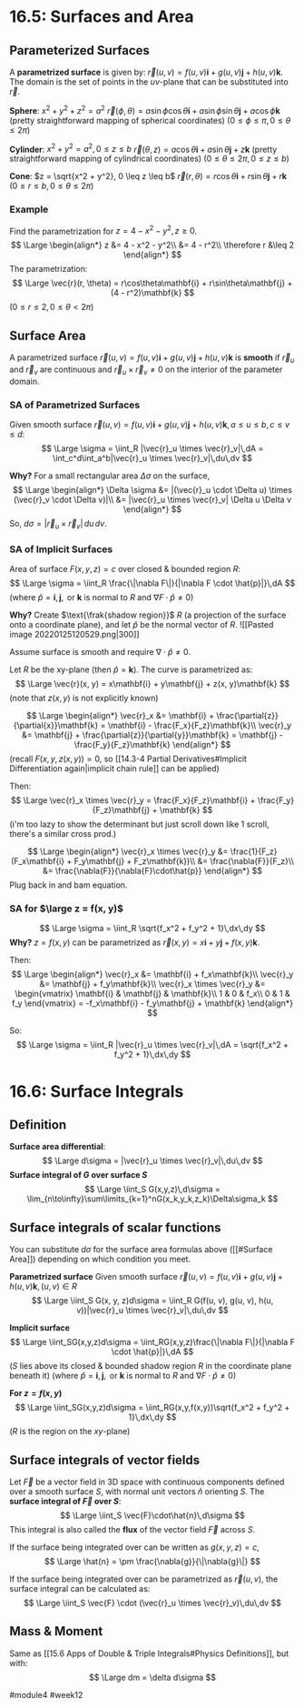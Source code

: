 # 16.5: Surfaces and Area
## Parameterized Surfaces
A **parametrized surface** is given by: $\vec{r}(u, v) = f(u, v)\mathbf{i} + g(u,v)\mathbf{j} + h(u,v)\mathbf{k}$.
The domain is the set of points in the $uv$-plane that can be substituted into $\vec{r}$.

**Sphere**: $x^2 + y^2 + z^2 = a^2$
$\vec{r}(\phi, \theta) = a\sin\phi\cos\theta\mathbf{i} + a\sin\phi\sin\theta\mathbf{j} + a\cos\phi\mathbf{k}$ (pretty straightforward mapping of spherical coordinates)
$(0 \leq \phi \leq \pi, 0 \leq \theta \leq 2\pi)$

**Cylinder**: $x^2 + y^2 = a^2, 0 \leq z \leq b$
$\vec{r}(\theta, z) = a\cos\theta\mathbf{i} + a\sin\theta\mathbf{j} + z\mathbf{k}$ (pretty straightforward mapping of cylindrical coordinates)
$(0 \leq \theta \leq 2\pi, 0 \leq z \leq b)$

**Cone**: $z = \sqrt{x^2 + y^2}, 0 \leq z \leq b$
$\vec{r}(r, \theta) = r\cos\theta\mathbf{i} + r\sin\theta\mathbf{j} + r\mathbf{k}$
$(0 \leq r \leq b, 0 \leq \theta \leq 2\pi)$

### Example
Find the parametrization for $z = 4 - x^2 - y^2, z \geq 0$.
$$
\Large
\begin{align*}
z &= 4 - x^2 - y^2\\
&= 4 - r^2\\
\therefore r &\leq 2
\end{align*}
$$
The parametrization:
$$
\Large
\vec{r}(r, \theta) = r\cos\theta\mathbf{i} + r\sin\theta\mathbf{j} + (4 - r^2)\mathbf{k}
$$
$(0 \leq r \leq 2, 0 \leq \theta < 2\pi)$

## Surface Area
A parametrized surface $\vec{r}(u, v) = f(u, v)\mathbf{i} + g(u, v)\mathbf{j} + h(u,v)\mathbf{k}$ is **smooth** if $\vec{r}_u$ and $\vec{r}_v$ are continuous and $\vec{r}_u \times \vec{r}_v \neq 0$ on the interior of the parameter domain.

### SA of Parametrized Surfaces
Given smooth surface $\vec{r}(u, v) = f(u, v)\mathbf{i} + g(u, v)\mathbf{j} + h(u,v)\mathbf{k}, a \leq u \leq b, c \leq v \leq d$:
$$
\Large
\sigma = \iint_R |\vec{r}_u \times \vec{r}_v|\,dA = \int_c^d\int_a^b|\vec{r}_u \times \vec{r}_v|\,du\,dv
$$

**Why?**
For a small rectangular area $\Delta \sigma$ on the surface,
$$
\Large
\begin{align*}
\Delta \sigma &= |(\vec{r}_u \cdot \Delta u) \times (\vec{r}_v \cdot \Delta v)|\\
&= |\vec{r}_u \times \vec{r}_v| \Delta u \Delta v
\end{align*}
$$
So, $d\sigma = |\vec{r}_u \times \vec{r}_v|\,du\,dv$.

### SA of Implicit Surfaces
Area of surface $F(x, y, z) = c$ over closed & bounded region $R$:
$$
\Large
\sigma = \iint_R \frac{\|\nabla F\|}{|\nabla F \cdot \hat{p}|}\,dA
$$
(where $\hat{p} = \mathbf{i}, \mathbf{j}, \text{ or } \mathbf{k}$ is normal to $R$ and $\nabla F \cdot \hat{p} \neq 0$)

**Why?**
Create $\text{\frak{shadow region}}$ $R$ (a projection of the surface onto a coordinate plane), and let $\hat{p}$ be the normal vector of $R$.
![[Pasted image 20220125120529.png|300]]

Assume surface is smooth and require $\nabla \cdot \hat{p} \neq 0$.

Let $R$ be the xy-plane (then $\hat{p} = \mathbf{k}$). The curve is parametrized as:
$$
\Large
\vec{r}(x, y) = x\mathbf{i} + y\mathbf{j} + z(x, y)\mathbf{k}
$$
(note that $z(x, y)$ is not explicitly known)

$$
\Large
\begin{align*}
\vec{r}_x &= \mathbf{i} + \frac{\partial{z}}{\partial{x}}\mathbf{k} = \mathbf{i} - \frac{F_x}{F_z}\mathbf{k}\\
\vec{r}_y &= \mathbf{j} + \frac{\partial{z}}{\partial{y}}\mathbf{k} = \mathbf{j} - \frac{F_y}{F_z}\mathbf{k}
\end{align*}
$$
(recall $F(x, y, z(x, y)) = 0$, so [[14.3-4 Partial Derivatives#Implicit Differentiation again|implicit chain rule]] can be applied)

Then:
$$
\Large
\vec{r}_x \times \vec{r}_y = \frac{F_x}{F_z}\mathbf{i} + \frac{F_y}{F_z}\mathbf{j} + \mathbf{k}
$$
(i'm too lazy to show the determinant but just scroll down like 1 scroll, there's a similar cross prod.)

$$
\Large
\begin{align*}
\vec{r}_x \times \vec{r}_y &= \frac{1}{F_z}(F_x\mathbf{i} + F_y\mathbf{j} + F_z\mathbf{k})\\
&= \frac{\nabla{F}}{F_z}\\
&= \frac{\nabla{F}}{\nabla{F}\cdot\hat{p}}
\end{align*}
$$
Plug back in and bam equation.

### SA for $\large z = f(x, y)$
$$
\Large
\sigma = \iint_R \sqrt{f_x^2 + f_y^2 + 1}\,dx\,dy
$$
**Why?**
$z = f(x, y)$ can be parametrized as $\vec{r}(x, y) = x\mathbf{i} + y\mathbf{j} + f(x,y)\mathbf{k}$.

Then:
$$
\Large
\begin{align*}
\vec{r}_x &= \mathbf{i} + f_x\mathbf{k}\\
\vec{r}_y &= \mathbf{j} + f_y\mathbf{k}\\
\vec{r}_x \times \vec{r}_y &= \begin{vmatrix}
\mathbf{i} & \mathbf{j} & \mathbf{k}\\
1 & 0 & f_x\\
0 & 1 & f_y
\end{vmatrix} = -f_x\mathbf{i} - f_y\mathbf{j} + \mathbf{k}
\end{align*}
$$

So:
$$
\Large
\sigma = \iint_R |\vec{r}_u \times \vec{r}_v|\,dA = \sqrt{f_x^2 + f_y^2 + 1}\,dx\,dy
$$

# 16.6: Surface Integrals
## Definition
**Surface area differential**:
$$
\Large
d\sigma = |\vec{r}_u \times \vec{r}_v|\,du\,dv
$$
**Surface integral of $G$ over surface $S$**
$$
\Large
\iint_S G(x,y,z)\,d\sigma = \lim_{n\to\infty}\sum\limits_{k=1}^nG(x_k,y_k,z_k)\Delta\sigma_k
$$
## Surface integrals of scalar functions
You can substitute $d\sigma$ for the surface area formulas above ([[#Surface Area]]) depending on which condition you meet.


**Parametrized surface**
Given smooth surface $\vec{r}(u, v) = f(u, v)\mathbf{i} + g(u, v)\mathbf{j} + h(u,v)\mathbf{k}, (u, v) \in R$
$$
\Large
\iint_S G(x, y, z)d\sigma = \iint_R G(f(u, v), g(u, v), h(u, v))|\vec{r}_u \times \vec{r}_v|\,du\,dv
$$

**Implicit surface**
$$
\Large
\iint_SG(x,y,z)d\sigma = \iint_RG(x,y,z)\frac{\|\nabla F\|}{|\nabla F \cdot \hat{p}|}\,dA
$$
($S$ lies above its closed & bounded shadow region $R$ in the coordinate plane beneath it)
(where $\hat{p} = \mathbf{i}, \mathbf{j}, \text{ or } \mathbf{k}$ is normal to $R$ and $\nabla F \cdot \hat{p} \neq 0$)

**For $z = f(x, y)$**
$$
\Large
\iint_SG(x,y,z)d\sigma = \iint_RG(x,y,f(x,y))\sqrt{f_x^2 + f_y^2 + 1}\,dx\,dy
$$
($R$ is the region on the $xy$-plane)

## Surface integrals of vector fields
Let $\vec{F}$ be a vector field in 3D space with continuous components defined over a smooth surface $S$, with normal unit vectors $\hat{n}$ orienting $S$.
The **surface integral of $\vec{F}$ over $S$**:
$$
\Large
\iint_S \vec{F}\cdot\hat{n}\,d\sigma
$$
This integral is also called the **flux** of the vector field $\vec{F}$ across $S$.

If the surface being integrated over can be written as $g(x, y, z) = c$,
$$
\Large
\hat{n} = \pm \frac{\nabla{g}}{\|\nabla{g}\|}
$$

If the surface being integrated over can be parametrized as $\vec{r}(u, v)$, the surface integral can be calculated as:
$$
\Large
\iint_S \vec{F} \cdot (\vec{r}_u \times \vec{r}_v)\,du\,dv
$$
## Mass & Moment
Same as [[15.6 Apps of Double & Triple Integrals#Physics Definitions]], but with:
$$
\Large
dm = \delta d\sigma
$$

#module4 #week12